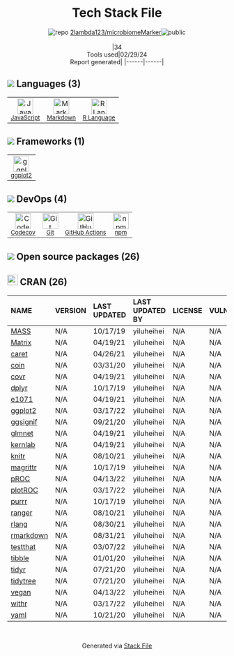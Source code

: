 <!--
&lt;--- Readme.md Snippet without images Start ---&gt;
## Tech Stack
2lambda123/microbiomeMarker is built on the following main stack:

- [JavaScript](https://developer.mozilla.org/en-US/docs/Web/JavaScript) – Languages
- [Markdown](http://daringfireball.net/projects/markdown/) – Languages
- [R Language](http://www.r-project.org/) – Languages
- [ggplot2](https://ggplot2.tidyverse.org/) – Charting Libraries
- [Codecov](https://codecov.io/) – Code Coverage
- [GitHub Actions](https://github.com/features/actions) – Continuous Integration

Full tech stack [here](/techstack.md)

&lt;--- Readme.md Snippet without images End ---&gt;

&lt;--- Readme.md Snippet with images Start ---&gt;
## Tech Stack
2lambda123/microbiomeMarker is built on the following main stack:

- <img width='25' height='25' src='https://img.stackshare.io/service/1209/javascript.jpeg' alt='JavaScript'/> [JavaScript](https://developer.mozilla.org/en-US/docs/Web/JavaScript) – Languages
- <img width='25' height='25' src='https://img.stackshare.io/service/1147/markdown.png' alt='Markdown'/> [Markdown](http://daringfireball.net/projects/markdown/) – Languages
- <img width='25' height='25' src='https://img.stackshare.io/service/1213/r-logo.png' alt='R Language'/> [R Language](http://www.r-project.org/) – Languages
- <img width='25' height='25' src='https://img.stackshare.io/service/6560/New_Project__90_.png' alt='ggplot2'/> [ggplot2](https://ggplot2.tidyverse.org/) – Charting Libraries
- <img width='25' height='25' src='https://img.stackshare.io/service/2673/Codecov_Mark_Circle_Pink.png' alt='Codecov'/> [Codecov](https://codecov.io/) – Code Coverage
- <img width='25' height='25' src='https://img.stackshare.io/service/11563/actions.png' alt='GitHub Actions'/> [GitHub Actions](https://github.com/features/actions) – Continuous Integration

Full tech stack [here](/techstack.md)

&lt;--- Readme.md Snippet with images End ---&gt;
-->
<div align="center">

# Tech Stack File
![](https://img.stackshare.io/repo.svg "repo") [2lambda123/microbiomeMarker](https://github.com/2lambda123/microbiomeMarker)![](https://img.stackshare.io/public_badge.svg "public")
<br/><br/>
|34<br/>Tools used|02/29/24 <br/>Report generated|
|------|------|
</div>

## <img src='https://img.stackshare.io/languages.svg'/> Languages (3)
<table><tr>
  <td align='center'>
  <img width='36' height='36' src='https://img.stackshare.io/service/1209/javascript.jpeg' alt='JavaScript'>
  <br>
  <sub><a href="https://developer.mozilla.org/en-US/docs/Web/JavaScript">JavaScript</a></sub>
  <br>
  <sub></sub>
</td>

<td align='center'>
  <img width='36' height='36' src='https://img.stackshare.io/service/1147/markdown.png' alt='Markdown'>
  <br>
  <sub><a href="http://daringfireball.net/projects/markdown/">Markdown</a></sub>
  <br>
  <sub></sub>
</td>

<td align='center'>
  <img width='36' height='36' src='https://img.stackshare.io/service/1213/r-logo.png' alt='R Language'>
  <br>
  <sub><a href="http://www.r-project.org/">R Language</a></sub>
  <br>
  <sub></sub>
</td>

</tr>
</table>

## <img src='https://img.stackshare.io/frameworks.svg'/> Frameworks (1)
<table><tr>
  <td align='center'>
  <img width='36' height='36' src='https://img.stackshare.io/service/6560/New_Project__90_.png' alt='ggplot2'>
  <br>
  <sub><a href="https://ggplot2.tidyverse.org/">ggplot2</a></sub>
  <br>
  <sub></sub>
</td>

</tr>
</table>

## <img src='https://img.stackshare.io/devops.svg'/> DevOps (4)
<table><tr>
  <td align='center'>
  <img width='36' height='36' src='https://img.stackshare.io/service/2673/Codecov_Mark_Circle_Pink.png' alt='Codecov'>
  <br>
  <sub><a href="https://codecov.io/">Codecov</a></sub>
  <br>
  <sub></sub>
</td>

<td align='center'>
  <img width='36' height='36' src='https://img.stackshare.io/service/1046/git.png' alt='Git'>
  <br>
  <sub><a href="http://git-scm.com/">Git</a></sub>
  <br>
  <sub></sub>
</td>

<td align='center'>
  <img width='36' height='36' src='https://img.stackshare.io/service/11563/actions.png' alt='GitHub Actions'>
  <br>
  <sub><a href="https://github.com/features/actions">GitHub Actions</a></sub>
  <br>
  <sub></sub>
</td>

<td align='center'>
  <img width='36' height='36' src='https://img.stackshare.io/service/1120/lejvzrnlpb308aftn31u.png' alt='npm'>
  <br>
  <sub><a href="https://www.npmjs.com/">npm</a></sub>
  <br>
  <sub></sub>
</td>

</tr>
</table>


## <img src='https://img.stackshare.io/group.svg' /> Open source packages (26)</h2>

## <img width='24' height='24' src='https://img.stackshare.io/package_manager/105004/default_a16028785587c9c482ce21483b5e660123a3d270.png'/> CRAN (26)

|NAME|VERSION|LAST UPDATED|LAST UPDATED BY|LICENSE|VULNERABILITIES|
|:------|:------|:------|:------|:------|:------|
|[MASS](https://cran.r-project.org/MASS)|N/A|10/17/19|yiluheihei |N/A|N/A|
|[Matrix](https://cran.r-project.org/Matrix)|N/A|04/19/21|yiluheihei |N/A|N/A|
|[caret](https://cran.r-project.org/caret)|N/A|04/26/21|yiluheihei |N/A|N/A|
|[coin](https://cran.r-project.org/coin)|N/A|03/31/20|yiluheihei |N/A|N/A|
|[covr](https://cran.r-project.org/covr)|N/A|04/19/21|yiluheihei |N/A|N/A|
|[dplyr](https://cran.r-project.org/dplyr)|N/A|10/17/19|yiluheihei |N/A|N/A|
|[e1071](https://cran.r-project.org/e1071)|N/A|04/19/21|yiluheihei |N/A|N/A|
|[ggplot2](https://cran.r-project.org/ggplot2)|N/A|03/17/22|yiluheihei |N/A|N/A|
|[ggsignif](https://cran.r-project.org/ggsignif)|N/A|09/21/20|yiluheihei |N/A|N/A|
|[glmnet](https://cran.r-project.org/glmnet)|N/A|04/19/21|yiluheihei |N/A|N/A|
|[kernlab](https://cran.r-project.org/kernlab)|N/A|04/19/21|yiluheihei |N/A|N/A|
|[knitr](https://cran.r-project.org/knitr)|N/A|08/10/21|yiluheihei |N/A|N/A|
|[magrittr](https://cran.r-project.org/magrittr)|N/A|10/17/19|yiluheihei |N/A|N/A|
|[pROC](https://cran.r-project.org/pROC)|N/A|04/13/22|yiluheihei |N/A|N/A|
|[plotROC](https://cran.r-project.org/plotROC)|N/A|03/17/22|yiluheihei |N/A|N/A|
|[purrr](https://cran.r-project.org/purrr)|N/A|10/17/19|yiluheihei |N/A|N/A|
|[ranger](https://cran.r-project.org/ranger)|N/A|08/10/21|yiluheihei |N/A|N/A|
|[rlang](https://cran.r-project.org/rlang)|N/A|08/30/21|yiluheihei |N/A|N/A|
|[rmarkdown](https://cran.r-project.org/rmarkdown)|N/A|08/31/21|yiluheihei |N/A|N/A|
|[testthat](https://cran.r-project.org/testthat)|N/A|03/07/22|yiluheihei |N/A|N/A|
|[tibble](https://cran.r-project.org/tibble)|N/A|01/01/20|yiluheihei |N/A|N/A|
|[tidyr](https://cran.r-project.org/tidyr)|N/A|07/21/20|yiluheihei |N/A|N/A|
|[tidytree](https://cran.r-project.org/tidytree)|N/A|07/21/20|yiluheihei |N/A|N/A|
|[vegan](https://cran.r-project.org/vegan)|N/A|04/13/22|yiluheihei |N/A|N/A|
|[withr](https://cran.r-project.org/withr)|N/A|03/17/22|yiluheihei |N/A|N/A|
|[yaml](https://cran.r-project.org/yaml)|N/A|10/21/20|yiluheihei |N/A|N/A|

<br/>
<div align='center'>

Generated via [Stack File](https://github.com/marketplace/stack-file)
